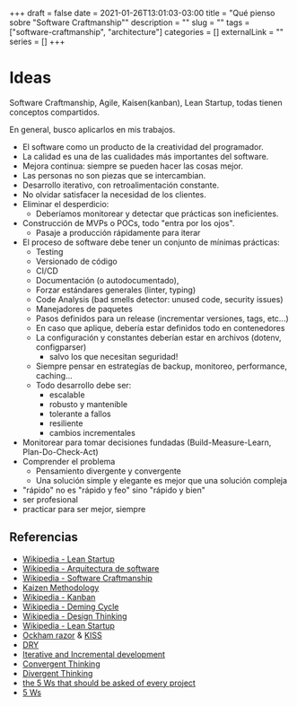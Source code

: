 +++ 
draft = false
date = 2021-01-26T13:01:03-03:00
title = "Qué pienso sobre \"Software Craftmanship\""
description = ""
slug = "" 
tags = ["software-craftmanship", "architecture"]
categories = []
externalLink = ""
series = []
+++

# Ideas
Software Craftmanship, Agile, Kaisen(kanban), Lean Startup, todas tienen conceptos compartidos. 

En general, busco aplicarlos en mis trabajos.

- El software como un producto de la creatividad del programador.
- La calidad es una de las cualidades más importantes del software.
- Mejora continua: siempre se pueden hacer las cosas mejor.
- Las personas no son piezas que se intercambian.
- Desarrollo iterativo, con retroalimentación constante.
- No olvidar satisfacer la necesidad de los clientes.
- Eliminar el desperdicio:
    - Deberíamos monitorear y detectar que prácticas son ineficientes.
- Construcción de MVPs o POCs, todo "entra por los ojos".
    - Pasaje a producción rápidamente para iterar
- El proceso de software debe tener un conjunto de mínimas prácticas: 
    - Testing 
    - Versionado de código
    - CI/CD
    - Documentación (o autodocumentado), 
    - Forzar estándares generales (linter, typing)
    - Code Analysis (bad smells detector: unused code, security issues)
    - Manejadores de paquetes
    - Pasos definidos para un release (incrementar versiones, tags, etc...)
    - En caso que aplique, debería estar definidos todo en contenedores
    - La configuración y constantes deberían estar en archivos (dotenv, configparser)
        - salvo los que necesitan seguridad!
    - Siempre pensar en estrategías de backup, monitoreo, performance, caching...
    - Todo desarrollo debe ser: 
        - escalable 
        - robusto y mantenible
        - tolerante a fallos
        - resiliente
        - cambios incrementales
- Monitorear para tomar decisiones fundadas (Build-Measure-Learn, Plan-Do-Check-Act)
- Comprender el problema
    - Pensamiento divergente y convergente
    - Una solución simple y elegante es mejor que una solución compleja
- "rápido" no es "rápido y feo" sino "rápido y bien"
- ser profesional
- practicar para ser mejor, siempre

## Referencias

- [Wikipedia - Lean Startup](https://en.wikipedia.org/wiki/Lean_startup)
- [Wikipedia - Arquitectura de software](https://es.wikipedia.org/wiki/Arquitectura_de_software)
- [Wikipedia - Software Craftmanship](https://en.wikipedia.org/wiki/Software_craftsmanship)
- [Kaizen Methodology](https://www.lucidchart.com/blog/kaizen-methodology)
- [Wikipedia - Kanban](https://es.wikipedia.org/wiki/Kanban_(desarrollo))
- [Wikipedia - Deming Cycle](https://es.wikipedia.org/wiki/Ciclo_de_Deming)
- [Wikipedia - Design Thinking](https://en.wikipedia.org/wiki/Design_thinking)
- [Wikipedia - Lean Startup](https://es.wikipedia.org/wiki/Lean_startup)
- [Ockham razor](https://en.wikipedia.org/wiki/Occam%27s_razor) & [KISS](https://en.wikipedia.org/wiki/KISS_principle)
- [DRY](https://en.wikipedia.org/wiki/Don%27t_repeat_yourself)
- [Iterative and Incremental development](https://en.wikipedia.org/wiki/Iterative_and_incremental_development)
- [Convergent Thinking](https://en.wikipedia.org/wiki/Convergent_thinking)
- [Divergent Thinking](https://en.wikipedia.org/wiki/Divergent_thinking)
- [the 5 Ws that should be asked of every project](https://www.workfront.com/blog/project-management-101-the-5-ws-and-1-h-that-should-be-asked-of-every-project)
- [5 Ws](https://es.wikipedia.org/wiki/Cinco_W)